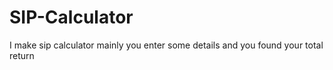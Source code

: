 # SIP-Calculator
I make sip calculator mainly you enter some details and you found your total return 
